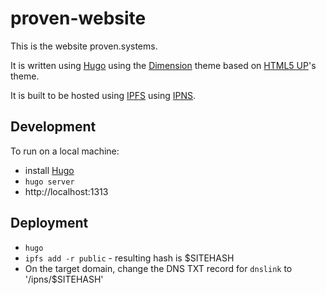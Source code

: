 # proven-website

This is the website proven.systems.

It is written using [Hugo](https://www.gohugo.io/) using the [Dimension](http://themes.gohugo.io/dimension/) theme based on [HTML5 UP](https://html5up.net/uploads/demos/dimension/)'s theme.

It is built to be hosted using [IPFS](https://ipfs.io) using [IPNS](https://github.com/ipfs/examples/tree/master/examples/websites).

## Development
To run on a local machine:
* install [Hugo](https://www.gohugo.io/)
* `hugo server`
* http://localhost:1313

## Deployment
* `hugo`
* `ipfs add -r public` - resulting hash is $SITEHASH
* On the target domain, change the DNS TXT record for `dnslink` to '/ipns/$SITEHASH'
